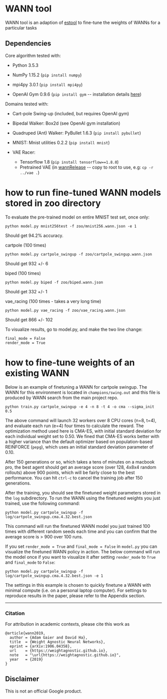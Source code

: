 # WANN tool

WANN tool is an adaption of [estool](https://github.com/hardmaru/estool) to fine-tune the weights of WANNs for a particular tasks

## Dependencies

Core algorithm tested with:

- Python 3.5.3

- NumPy 1.15.2 (`pip install numpy`)

- mpi4py 3.0.1 (`pip install mpi4py`)

- OpenAI Gym 0.9.6 (`pip install gym` -- installation details [here](https://github.com/openai/gym))


Domains tested with:

- Cart-pole Swing-up (included, but requires OpenAI gym)

- Bipedal Walker: Box2d (see OpenAI gym installation)

- Quadruped (Ant) Walker: PyBullet 1.6.3 (`pip install pybullet`)

- MNIST: Mnist utilities 0.2.2 (`pip install mnist`)

- VAE Racer: 
    - Tensorflow 1.8 (`pip install tensorflow==1.8.0`)
    - Pretrained VAE (in [wannRelease](../) -- copy to root to use, e.g: `cp -r ../vae .`)


# how to run fine-tuned WANN models stored in zoo directory

To evaluate the pre-trained model on entire MNIST test set, once only:

`python model.py mnist256test -f zoo/mnist256.wann.json -e 1`

Should get 94.2% accuracy.

cartpole (100 times)

`python model.py cartpole_swingup -f zoo/cartpole_swingup.wann.json`

Should get 932 +/- 6

biped  (100 times)

`python model.py biped -f zoo/biped.wann.json`

Should get 332 +/- 1

vae_racing  (100 times - takes a very long time)

`python model.py vae_racing -f zoo/vae_racing.wann.json`

Should get 866 +/- 102

To visualize results, go to model.py, and make the two line change:

```
final_mode = False
render_mode = True
```

# how to fine-tune weights of an existing WANN

Below is an example of finetuning a WANN for cartpole swingup. The WANN for this environment is located in `champions/swing.out` and this file is produced by WANN search from the main project repo.

`python train.py cartpole_swingup -e 4 -n 8 -t 4 -o cma --sigma_init 0.5`

The above command will launch 32 workers over 8 CPU cores (n=8, t=4), and evaluate each run (e=4) four times to calculate the reward. The optimization method used here is CMA-ES, with initial standard deviation for each individual weight set to 0.50. We fined that CMA-ES works better with a higher variance than the default optimizer based on population-based REINFORCE (`pepg`), which uses an initial standard deviation parameter of 0.10.

After 150 generations or so, which takes a tens of minutes on a macbook pro, the best agent should get an average score (over 128, 4x8x4 random rollouts) above 900 points, which will be fairly close to the best performance. You can hit `ctrl-c` to cancel the training job after 150 generations.

After the training, you should see the finetuned weight parameters stored in the `log` subdirectory. To run the WANN using the finetuned weights you just trained, use the following command:

`python model.py cartpole_swingup -f log/cartpole_swingup.cma.4.32.best.json`

This command will run the finetuned WANN model you just trained 100 times with different random seeds each time and you can confirm that the average score is > 900 over 100 runs.

If you set `render_mode = True` and `final_mode = False` in `model.py` you can visualize the finetuned WANN policy in action. The below command will run the model once if you want to visualize it after setting `render_mode` to `True` and `final_mode` to `False`:

`python model.py cartpole_swingup -f log/cartpole_swingup.cma.4.32.best.json -e 1`

The settings in this example is chosen to quickly finetune a WANN with minimal compute (i.e. on a personal laptop computer). For settings to reproduce results in the paper, please refer to the Appendix section.

---

### Citation
For attribution in academic contexts, please cite this work as

```
@article{wann2019,
  author = {Adam Gaier and David Ha},  
  title  = {Weight Agnostic Neural Networks},  
  eprint = {arXiv:1906.04358},  
  url    = {https://weightagnostic.github.io},  
  note   = "\url{https://weightagnostic.github.io}",  
  year   = {2019}  
}
```

## Disclaimer

This is not an official Google product.


